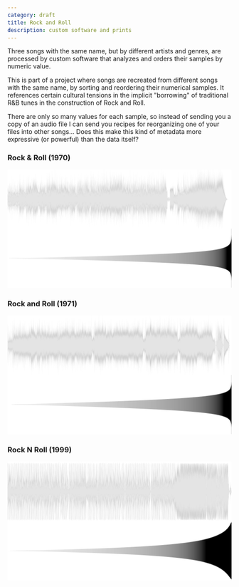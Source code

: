 ```yaml
---
category: draft
title: Rock and Roll
description: custom software and prints
---
```

Three songs with the same name, but by different artists and genres, are processed by custom software that analyzes and orders their samples by numeric value.

This is part of a project where songs are recreated from different songs with the same name, by sorting and reordering their numerical samples. It references certain cultural tensions in the implicit "borrowing" of traditional R&B tunes in the construction of Rock and Roll.

There are only so many values for each sample, so instead of sending you a copy of an audio file I can send you recipes for reorganizing one of your files into other songs... Does this make this kind of metadata more expressive (or powerful) than the data itself?

### Rock & Roll (1970)
![](/assets/projects/rnr/1970.png)

### Rock and Roll (1971)
![](/assets/projects/rnr/1971.png)

### Rock N Roll (1999)
![](/assets/projects/rnr/1999.png)
